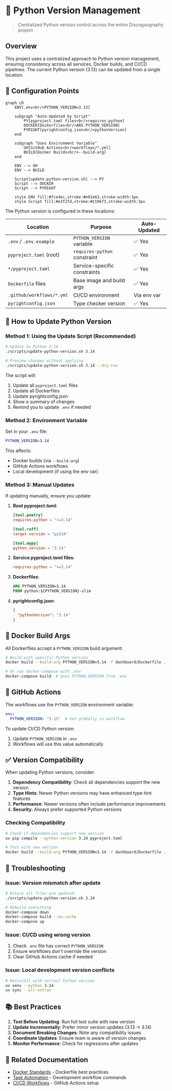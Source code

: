 # 🐍 Python Version Management

> Centralized Python version control across the entire Discogsography project

## Overview

This project uses a centralized approach to Python version management, ensuring consistency across all services, Docker
builds, and CI/CD pipelines. The current Python version (3.13) can be updated from a single location.

## 🔧 Configuration Points

```mermaid
graph LR
    ENV[.env<br/>PYTHON_VERSION=3.13]

    subgraph "Auto-Updated by Script"
        PY[pyproject.toml files<br/>requires-python]
        DOCKER[Dockerfiles<br/>ARG PYTHON_VERSION]
        PYRIGHT[pyrightconfig.json<br/>pythonVersion]
    end

    subgraph "Uses Environment Variable"
        GH[GitHub Actions<br/>workflows/*.yml]
        BUILD[Docker Builds<br/>--build-arg]
    end

    ENV --> GH
    ENV --> BUILD

    Script[update-python-version.sh] --> PY
    Script --> DOCKER
    Script --> PYRIGHT

    style ENV fill:#fce4ec,stroke:#e91e63,stroke-width:3px
    style Script fill:#e3f2fd,stroke:#2196f3,stroke-width:3px
```

The Python version is configured in these locations:

| Location | Purpose | Auto-Updated |
| ------------------------- | ---------------------------- | ------------ |
| `.env` / `.env.example` | `PYTHON_VERSION` variable | ✅ Yes |
| `pyproject.toml` (root) | `requires-python` constraint | ✅ Yes |
| `*/pyproject.toml` | Service-specific constraints | ✅ Yes |
| `Dockerfile` files | Base image and build args | ✅ Yes |
| `.github/workflows/*.yml` | CI/CD environment | Via env var |
| `pyrightconfig.json` | Type checker version | ✅ Yes |

## 📝 How to Update Python Version

### Method 1: Using the Update Script (Recommended)

```bash
# Update to Python 3.14
./scripts/update-python-version.sh 3.14

# Preview changes without applying
./scripts/update-python-version.sh 3.14 --dry-run
```

The script will:

1. Update all `pyproject.toml` files
1. Update all Dockerfiles
1. Update pyrightconfig.json
1. Show a summary of changes
1. Remind you to update `.env` if needed

### Method 2: Environment Variable

Set in your `.env` file:

```bash
PYTHON_VERSION=3.14
```

This affects:

- Docker builds (via `--build-arg`)
- GitHub Actions workflows
- Local development (if using the env var)

### Method 3: Manual Updates

If updating manually, ensure you update:

1. **Root pyproject.toml**:

   ```toml
   [tool.poetry]
   requires-python = ">=3.14"

   [tool.ruff]
   target-version = "py314"

   [tool.mypy]
   python_version = "3.14"
   ```

1. **Service pyproject.toml files**:

   ```toml
   requires-python = ">=3.14"
   ```

1. **Dockerfiles**:

   ```dockerfile
   ARG PYTHON_VERSION=3.14
   FROM python:${PYTHON_VERSION}-slim
   ```

1. **pyrightconfig.json**:

   ```json
   {
     "pythonVersion": "3.14"
   }
   ```

## 🐳 Docker Build Args

All Dockerfiles accept a `PYTHON_VERSION` build argument:

```bash
# Build with specific Python version
docker build --build-arg PYTHON_VERSION=3.14 -f dashboard/Dockerfile .

# Or use docker-compose with .env
docker-compose build  # Uses PYTHON_VERSION from .env
```

## 🔄 GitHub Actions

The workflows use the `PYTHON_VERSION` environment variable:

```yaml
env:
  PYTHON_VERSION: "3.13"  # Set globally in workflow
```

To update CI/CD Python version:

1. Update `PYTHON_VERSION` in `.env`
1. Workflows will use this value automatically

## ✅ Version Compatibility

When updating Python versions, consider:

1. **Dependency Compatibility**: Check all dependencies support the new version
1. **Type Hints**: Newer Python versions may have enhanced type hint features
1. **Performance**: Newer versions often include performance improvements
1. **Security**: Always prefer supported Python versions

### Checking Compatibility

```bash
# Check if dependencies support new version
uv pip compile --python-version 3.14 pyproject.toml

# Test with new version
docker build --build-arg PYTHON_VERSION=3.14 -f dashboard/Dockerfile . --target test
```

## 🚨 Troubleshooting

### Issue: Version mismatch after update

```bash
# Ensure all files are updated
./scripts/update-python-version.sh 3.14

# Rebuild everything
docker-compose down
docker-compose build --no-cache
docker-compose up
```

### Issue: CI/CD using wrong version

1. Check `.env` file has correct `PYTHON_VERSION`
1. Ensure workflows don't override the version
1. Clear GitHub Actions cache if needed

### Issue: Local development version conflicts

```bash
# Reinstall with correct Python version
uv venv --python 3.14
uv sync --all-extras
```

## 📚 Best Practices

1. **Test Before Updating**: Run full test suite with new version
1. **Update Incrementally**: Prefer minor version updates (3.13 → 3.14)
1. **Document Breaking Changes**: Note any compatibility issues
1. **Coordinate Updates**: Ensure team is aware of version changes
1. **Monitor Performance**: Check for regressions after updates

## 🔗 Related Documentation

- [Docker Standards](dockerfile-standards.md) - Dockerfile best practices
- [Task Automation](task-automation.md) - Development workflow commands
- [CI/CD Workflows](../README.md#-github-actions) - GitHub Actions setup
